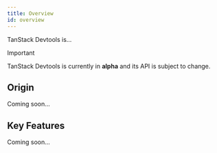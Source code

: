 ```yaml
---
title: Overview
id: overview
---
```


TanStack Devtools is...

> [!IMPORTANT]
> TanStack Devtools is currently in **alpha** and its API is subject to change.

## Origin

Coming soon...

## Key Features

Coming soon...